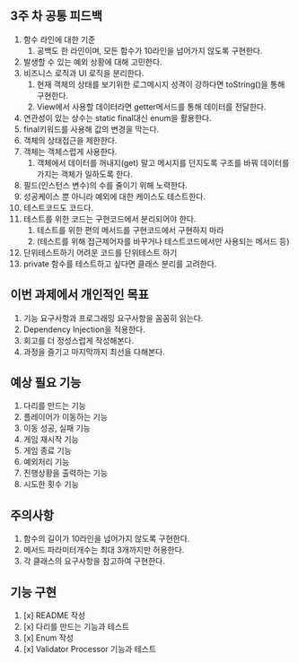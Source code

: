 ## 3주 차 공통 피드백
1. 함수 라인에 대한 기준
   1. 공백도 한 라인이며, 모든 함수가 10라인을 넘어가지 않도록 구현한다.
2. 발생할 수 있는 예외 상황에 대해 고민한다.
3. 비즈니스 로직과 UI 로직을 분리한다.
   1. 현재 객체의 상태를 보기위한 로그메시지 성격이 강하다면 toString()을 통해 구현한다.
   2. View에서 사용할 데이터라면 getter메서드를 통해 데이터를 전달한다.
4. 연관성이 있는 상수는 static final대신 enum을 활용한다.
5. final키워드를 사용해 값의 변경을 막는다.
6. 객체의 상태접근을 제한한다.
7. 객체는 객체스럽게 사용한다.
   1. 객체에서 데이터를 꺼내지(get) 말고 메시지를 던지도록 구조를 바꿔 데이터를 가지는 객체가 일하도록 한다.
8. 필드(인스턴스 변수)의 수를 줄이기 위해 노력한다.
9. 성공케이스 뿐 아니라 예외에 대한 케이스도 테스트한다.
10. 테스트코드도 코드다.
11. 테스트를 위한 코드는 구현코드에서 분리되어야 한다.
    1. 테스트를 위한 편의 메서드를 구현코드에서 구현하지 마라
    2. (테스트를 위해 접근제어자를 바꾸거나 테스트코드에서만 사용되는 메서드 등)
12. 단위테스트하기 어려운 코드를 단위테스트 하기
13. private 함수를 테스트하고 싶다면 클래스 분리를 고려한다.


## 이번 과제에서 개인적인 목표
1. 기능 요구사항과 프로그래밍 요구사항을 꼼꼼히 읽는다. 
2. Dependency Injection을 적용한다.
3. 회고를 더 정성스럽게 작성해본다.
4. 과정을 즐기고 마지막까지 최선을 다해본다.


## 예상 필요 기능
1. 다리를 만드는 기능
2. 플레이어가 이동하는 기능
3. 이동 성공, 실패 기능
4. 게임 재시작 기능
5. 게임 종료 기능
6. 예외처리 기능
7. 진행상황을 출력하는 기능
8. 시도한 횟수 기능

## 주의사항
1. 함수의 길이가 10라인을 넘어가지 않도록 구현한다.
2. 메서드 파라미터개수는 최대 3개까지만 허용한다.
3. 각 클래스의 요구사항을 참고하여 구현한다.


## 기능 구현
1. [x] README 작성
2. [x] 다리를 만드는 기능과 테스트
3. [x] Enum 작성
4. [x] Validator Processor 기능과 테스트